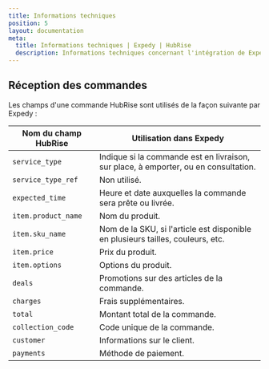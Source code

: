 ```yaml
---
title: Informations techniques
position: 5
layout: documentation
meta:
  title: Informations techniques | Expedy | HubRise
  description: Informations techniques concernant l'intégration de Expedy à HubRise. Connectez vos applications à HubRise avec facilité et synchronisez vos données.
---
```


## Réception des commandes

Les champs d'une commande HubRise sont utilisés de la façon suivante par Expedy :

| Nom du champ HubRise | Utilisation dans Expedy                                                             |
| -------------------- | ----------------------------------------------------------------------------------- |
| `service_type`       | Indique si la commande est en livraison, sur place, à emporter, ou en consultation. |
| `service_type_ref`   | Non utilisé.                                                                        |
| `expected_time`      | Heure et date auxquelles la commande sera prête ou livrée.                          |
| `item.product_name`  | Nom du produit.                                                                     |
| `item.sku_name`      | Nom de la SKU, si l'article est disponible en plusieurs tailles, couleurs, etc.     |
| `item.price`         | Prix du produit.                                                                    |
| `item.options`       | Options du produit.                                                                 |
| `deals`              | Promotions sur des articles de la commande.                                         |
| `charges`            | Frais supplémentaires.                                                              |
| `total`              | Montant total de la commande.                                                       |
| `collection_code`    | Code unique de la commande.                                                         |
| `customer`           | Informations sur le client.                                                         |
| `payments`           | Méthode de paiement.                                                                |
